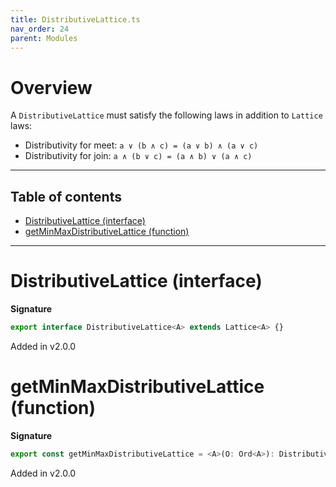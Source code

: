 ```yaml
---
title: DistributiveLattice.ts
nav_order: 24
parent: Modules
---
```


# Overview

A `DistributiveLattice` must satisfy the following laws in addition to `Lattice` laws:

- Distributivity for meet: `a ∨ (b ∧ c) = (a ∨ b) ∧ (a ∨ c)`
- Distributivity for join: `a ∧ (b ∨ c) = (a ∧ b) ∨ (a ∧ c)`

---

<h2 class="text-delta">Table of contents</h2>

- [DistributiveLattice (interface)](#distributivelattice-interface)
- [getMinMaxDistributiveLattice (function)](#getminmaxdistributivelattice-function)

---

# DistributiveLattice (interface)

**Signature**

```ts
export interface DistributiveLattice<A> extends Lattice<A> {}
```

Added in v2.0.0

# getMinMaxDistributiveLattice (function)

**Signature**

```ts
export const getMinMaxDistributiveLattice = <A>(O: Ord<A>): DistributiveLattice<A> => ...
```

Added in v2.0.0

